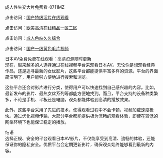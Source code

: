 成人性生交大片免费看-0711MZ

点击访问：<a href="https://heiliaowt0d7p.pages.dev">国产特级淫片在线观看</a>

点击访问：<a href="https://heiliaozj3tjd.pages.dev">欧美高清在线精品一区二区</a>

点击访问：<a href="https://heiliaoxwd5i8.pages.dev">成人色站久久综合</a>

点击访问：<a href="https://heiliaowzu4ur.pages.dev">国产一级黄色毛片视频</a>

日本AV免费免费在线观看：高清资源随时更新  
现在，越来越多的人选择通过在线视频平台来观看日本AV。无论你是想观看经典作品，还是追寻最新的女优影片，这些平台都能提供丰富多样的资源。平台的界面简洁明了，用户能够方便地进行搜索和浏览。

这些平台还会对影片进行分类，使得用户可以快速找到自己感兴趣的内容。比如，最新发布的影片、最热女优系列等都能方便地找到。而且，平台支持的设备种类繁多，不论是手机、平板还是电脑，观众都能体验到高清的播放效果。

此外，这些平台采用了先进的技术，使得观看过程中不会卡顿，视频加载速度极快。通过优化视频传输，大部分平台都能提供极为流畅的观看体验，即使在较低的网络环境下也能保证稳定的播放。

结语  
选择正规、安全的平台观看日本AV影片，不仅能享受到高清、流畅的体验，还能保证你的隐私安全。优质平台会定期更新影片，确保观众始终能够看到最新的内容。

<span style="display:none;">[Canonical link](https://github.com/nff4046866/xyzav08 )</span>
